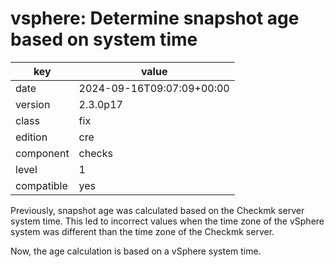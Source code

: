 [//]: # (werk v2)
# vsphere: Determine snapshot age based on system time

key        | value
---------- | ---
date       | 2024-09-16T09:07:09+00:00
version    | 2.3.0p17
class      | fix
edition    | cre
component  | checks
level      | 1
compatible | yes

Previously, snapshot age was calculated based on the Checkmk server system time.
This led to incorrect values when the time zone of the vSphere system was different
than the time zone of the Checkmk server.

Now, the age calculation is based on a vSphere system time.
